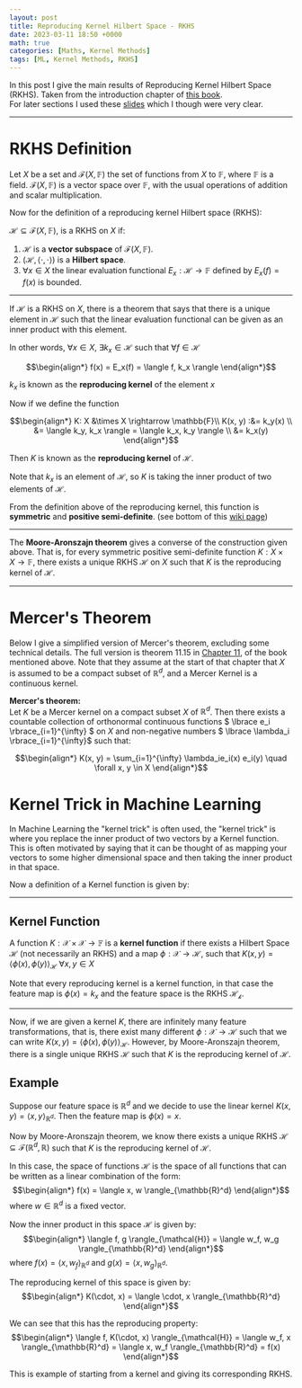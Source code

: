```yaml
---
layout: post
title: Reproducing Kernel Hilbert Space - RKHS
date: 2023-03-11 18:50 +0000
math: true
categories: [Maths, Kernel Methods]
tags: [ML, Kernel Methods, RKHS]
---
```


In this post I give the main results of Reproducing Kernel Hilbert Space (RKHS). Taken from the introduction chapter of [this book](https://www.cambridge.org/core/books/an-introduction-to-the-theory-of-reproducing-kernel-hilbert-spaces/introduction/6441D25013A86ED66AFC17CD28C76CAF).  
For later sections I used these [slides](http://www.gatsby.ucl.ac.uk/~gretton/coursefiles/RKHS2013_slides1.pdf) which I though were very clear.

***

# RKHS Definition

Let $X$ be a set and $\mathcal{F}(X, \mathbb{F})$ the set of functions from $X$ to $\mathbb{F}$, where $\mathbb{F}$ is a field. $\mathcal{F}(X, \mathbb{F})$ is a vector space over $\mathbb{F}$, with the usual operations of addition and scalar multiplication.

Now for the definition of a reproducing kernel Hilbert space (RKHS):

$\mathcal{H} \subseteq \mathcal{F}(X, \mathbb{F})$, is a RKHS on $X$ if:

1. $\mathcal{H}$ is a **vector subspace** of $\mathcal{F}(X, \mathbb{F})$.
2. $(\mathcal{H}, \langle \cdot, \cdot \rangle)$ is a **Hilbert space**.
3. $\forall x \in X$ the linear evaluation functional $E_x: \mathcal{H} \rightarrow \mathbb{F}$ defined by $E_x(f) = f(x)$ is bounded.

***

If $\mathcal{H}$ is a RKHS on $X$, there is a theorem that says that there is a unique element in $\mathcal{H}$ such that the linear evaluation functional can be given as an inner product with this element.  

In other words, $\forall x \in X$, $\exists k_x \in \mathcal{H}$ such that $\forall f \in \mathcal{H}$

$$\begin{align*}
f(x) = E_x(f) = \langle f, k_x \rangle
\end{align*}$$

$k_x$ is known as the **reproducing kernel** of the element $x$

Now if we define the function

$$\begin{align*}
K: X &\times X \rightarrow \mathbb{F}\\
K(x, y) :&= k_y(x) \\
&= \langle k_y, k_x \rangle = \langle k_x, k_y \rangle \\
&= k_x(y)
\end{align*}$$

Then $K$ is known as the **reproducing kernel** of $\mathcal{H}$.  


Note that $k_x$ is an element of $\mathcal{H}$, so $K$ is taking the inner product of two elements of $\mathcal{H}$.

From the definition above of the reproducing kernel, this function is **symmetric** and **positive semi-definite**. (see bottom of this [wiki page](https://en.wikipedia.org/wiki/Positive-definite_kernel#Definition))

***


The **Moore-Aronszajn theorem** gives a converse of the construction given above. That is, for every symmetric positive semi-definite function $K: X \times X \rightarrow \mathbb{F}$, there exists a unique RKHS $\mathcal{H}$ on $X$ such that $K$ is the reproducing kernel of $\mathcal{H}$. 

***

# Mercer's Theorem

Below I give a simplified version of Mercer's theorem, excluding some technical details. The full version is theorem 11.15 in [Chapter 11](https://www.cambridge.org/core/books/an-introduction-to-the-theory-of-reproducing-kernel-hilbert-spaces/applications-of-rkhs-to-integral-operators/8AC0B047A0D4C081770508A2846039D1), of the book mentioned above.
Note that they assume at the start of that chapter that $X$ is assumed to be a compact subset of $\mathbb{R}^d$, and a Mercer Kernel is a continuous kernel.

**Mercer's theorem:**  
Let $K$ be a Mercer kernel on a compact subset $X$ of $\mathbb{R}^d$. Then there exists a countable collection of orthonormal continuous functions $ \lbrace e_i \rbrace_{i=1}^{\infty} $ on $X$ and non-negative numbers $ \lbrace \lambda_i \rbrace_{i=1}^{\infty}$ 
such that:

$$\begin{align*}
 K(x, y) = \sum_{i=1}^{\infty} \lambda_ie_i(x) e_i(y) \quad \forall x, y \in X
\end{align*}$$

# Kernel Trick in Machine Learning

In Machine Learning the "kernel trick" is often used, the "kernel trick" is where you replace the inner product of two vectors by a Kernel function. This is often motivated by saying that it can be thought of as mapping your vectors to some higher dimensional space and then taking the inner product in that space. 

Now a definition of a Kernel function is given by:

***

## Kernel Function

A function $K: \mathcal{X}  \times \mathcal{X} \rightarrow \mathbb{F}$  is a **kernel function** if there exists a Hilbert Space  $\mathcal{H}$ (not necessarily an RKHS) and a map $\phi : \mathcal{X} \rightarrow \mathcal{H}$, such that  $K(x, y) = \langle \phi(x), \phi(y) \rangle_{\mathcal{H}} \; \forall x, y \in X$

Note that every reproducing kernel is a kernel function, in that case the feature map is $\phi(x) = k_x$ and the feature space is the RKHS $\mathcal{H_k}$.

***

Now, if we are given a kernel $K$, there are infinitely many feature transformations, that is, there exist many different $\phi: \mathcal{X} \rightarrow \mathcal{H}$ such that we can write $K(x, y) = \langle \phi(x), \phi(y) \rangle_{\mathcal{H}}$. However, by Moore-Aronszajn theorem, there is a single unique RKHS $\mathcal{H}$ such that $K$ is the reproducing kernel of $\mathcal{H}$. 



## Example

Suppose our feature space is $\mathbb{R}^d$ and we decide to use the linear kernel $K(x, y) = \langle x, y \rangle_{\mathbb{R}^d}$. Then the feature map is $\phi(x) = x$.

Now by Moore-Aronszajn theorem, we know there exists a unique RKHS $\mathcal{H} \subseteq \mathcal{F}(\mathbb{R}^d, \mathbb{R})$ such that $K$ is the reproducing kernel of $\mathcal{H}$.

In this case, the space of functions $\mathcal{H}$ is the space of all functions that can be written as a linear combination of the form:
$$\begin{align*}
f(x) = \langle x, w \rangle_{\mathbb{R}^d}
\end{align*}$$
where $w \in \mathbb{R}^d$ is a fixed vector. 

Now the inner product in this space $\mathcal{H}$ is given by:
$$\begin{align*}
\langle f, g \rangle_{\mathcal{H}} = \langle w_f, w_g \rangle_{\mathbb{R}^d}
\end{align*}$$
where $f(x) = \langle x, w_f \rangle_{\mathbb{R}^d}$ and $g(x) = \langle x, w_g \rangle_{\mathbb{R}^d}$.

The reproducing kernel of this space is given by:
$$\begin{align*}
K(\cdot, x) = \langle \cdot, x \rangle_{\mathbb{R}^d}
\end{align*}$$

We can see that this has the reproducing property:
$$\begin{align*}
\langle f, K(\cdot, x) \rangle_{\mathcal{H}} = \langle w_f, x \rangle_{\mathbb{R}^d} = \langle x, w_f \rangle_{\mathbb{R}^d} = f(x)
\end{align*}$$

This is example of starting from a kernel and giving its corresponding RKHS.